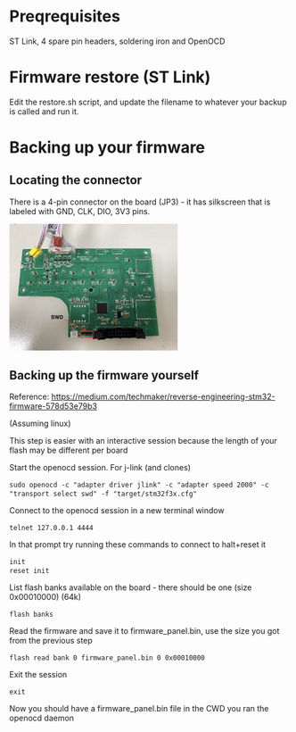 # Preqrequisites

ST Link, 4 spare pin headers, soldering iron and OpenOCD

# Firmware restore (ST Link)

Edit the restore.sh script, and update the filename to whatever your backup is called and run it.

# Backing up your firmware

## Locating the connector

There is a 4-pin connector on the board (JP3) - it has silkscreen that is labeled with GND, CLK, DIO, 3V3 pins.

<img src="../../images/panel_swd.jpg" width="60%"/>

## Backing up the firmware yourself

Reference: https://medium.com/techmaker/reverse-engineering-stm32-firmware-578d53e79b3

(Assuming linux)

This step is easier with an interactive session because the length of your flash may be different per board

Start the openocd session. For j-link (and clones) 

    sudo openocd -c "adapter driver jlink" -c "adapter speed 2000" -c "transport select swd" -f "target/stm32f3x.cfg" 

Connect to the openocd session in a new terminal window

    telnet 127.0.0.1 4444

In that prompt try running these commands to connect to halt+reset it

    init 
    reset init

List flash banks available on the board - there should be one (size 0x00010000) (64k)

    flash banks 

Read the firmware and save it to firmware_panel.bin, use the size you got from the previous step 

    flash read bank 0 firmware_panel.bin 0 0x00010000

Exit the session

    exit

Now you should have a firmware_panel.bin file in the CWD you ran the openocd daemon

